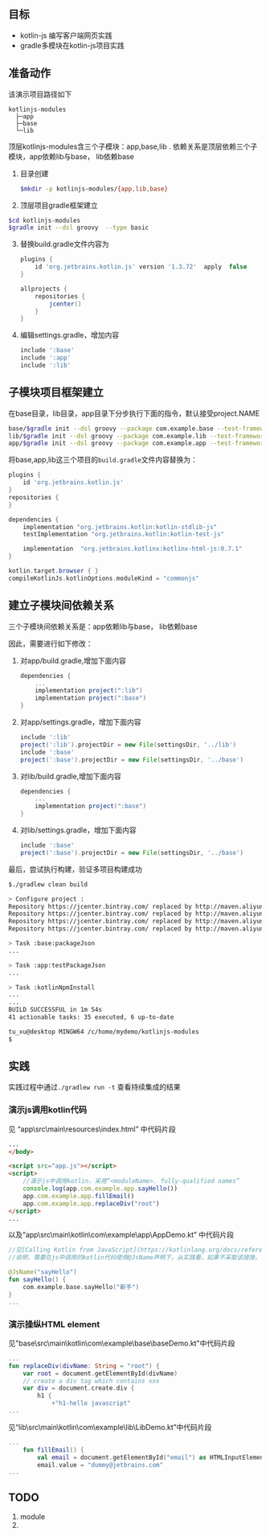 ## 目标

- kotlin-js 编写客户端网页实践
- gradle多模块在kotlin-js项目实践


## 准备动作

该演示项目路径如下

```text
kotlinjs-modules
  ├─app
  ├─base
  └─lib
```

顶层kotlinjs-modules含三个子模块：app,base,lib . 依赖关系是顶层依赖三个子模块，app依赖lib与base， lib依赖base

1. 目录创建

    ```sh
    $mkdir -p kotlinjs-modules/{app,lib,base}
    ```

2. 顶层项目gradle框架建立

```sh
$cd kotlinjs-modules
$gradle init --dsl groovy  --type basic
```

3. 替换build.gradle文件内容为

    ```groovy
    plugins {
        id 'org.jetbrains.kotlin.js' version '1.3.72'  apply  false
    }

    allprojects {
        repositories {
            jcenter()
        }
    }
    ```

4. 编辑settings.gradle，增加内容

    ```groovy
    include ':base'
    include ':app'
    include ':lib'
    ```

## 子模块项目框架建立

在base目录，lib目录，app目录下分步执行下面的指令，默认接受project.NAME

```sh
base/$gradle init --dsl groovy --package com.example.base --test-framework kotlintest  --type kotlin-library
lib/$gradle init --dsl groovy --package com.example.lib --test-framework kotlintest  --type kotlin-library
app/$gradle init --dsl groovy --package com.example.app --test-framework kotlintest  --type kotlin-library
```

将base,app,lib这三个项目的`build.gradle`文件内容替换为：

```groovy
plugins {
    id 'org.jetbrains.kotlin.js' 
}
repositories {
}

dependencies {
    implementation "org.jetbrains.kotlin:kotlin-stdlib-js"
    testImplementation "org.jetbrains.kotlin:kotlin-test-js"

    implementation  "org.jetbrains.kotlinx:kotlinx-html-js:0.7.1"
}

kotlin.target.browser { }
compileKotlinJs.kotlinOptions.moduleKind = "commonjs"
```

## 建立子模块间依赖关系

三个子模块间依赖关系是：app依赖lib与base， lib依赖base

因此，需要进行如下修改：

1. 对app/build.gradle,增加下面内容

    ```groovy
    dependencies {
        ...
        implementation project(":lib")
        implementation project(":base")
    }
    ```

2. 对app/settings.gradle，增加下面内容

    ```groovy
    include ':lib'
    project(':lib').projectDir = new File(settingsDir, '../lib')
    include ':base'
    project(':base').projectDir = new File(settingsDir, '../base')
    ```

3. 对lib/build.gradle,增加下面内容

    ```groovy
    dependencies {
        ...
        implementation project(":base")
    }
    ```

4. 对lib/settings.gradle，增加下面内容

    ```groovy
    include ':base'
    project(':base').projectDir = new File(settingsDir, '../base')
    ```

最后，尝试执行构建，验证多项目构建成功

```sh
$./gradlew clean build

> Configure project :
Repository https://jcenter.bintray.com/ replaced by http://maven.aliyun.com/nexus/content/groups/public/.
Repository https://jcenter.bintray.com/ replaced by http://maven.aliyun.com/nexus/content/groups/public/.
Repository https://jcenter.bintray.com/ replaced by http://maven.aliyun.com/nexus/content/groups/public/.
Repository https://jcenter.bintray.com/ replaced by http://maven.aliyun.com/nexus/content/groups/public/.

> Task :base:packageJson
...

> Task :app:testPackageJson
...

> Task :kotlinNpmInstall
...
...
BUILD SUCCESSFUL in 1m 54s
41 actionable tasks: 35 executed, 6 up-to-date

tu_xu@desktop MINGW64 /c/home/mydemo/kotlinjs-modules
$
```

## 实践

实践过程中通过`./gradlew run -t` 查看持续集成的结果

### 演示js调用kotlin代码

见 “app\src\main\resources\index.html” 中代码片段

```html
...
</body>

<script src="app.js"></script>
<script>
    //演示js中调用kotlin，采用“<moduleName>. fully-qualified names”
    console.log(app.com.example.app.sayHello())
    app.com.example.app.fillEmail()
    app.com.example.app.replaceDiv("root")  
</script>
...
```

以及“app\src\main\kotlin\com\example\app\AppDemo.kt” 中代码片段

```kotlin
//见[Calling Kotlin from JavaScript](https://kotlinlang.org/docs/reference/js-to-kotlin-interop.html)
//说明，需要在js中调用的kotlin代码使用@JsName声明下，从实践看，如果不采取该措施，有时候会有问题，即名称不一定

@JsName("sayHello")
fun sayHello() {
    com.example.base.sayHello("新手")
}
...
```

### 演示操纵HTML element

见"base\src\main\kotlin\com\example\base\baseDemo.kt"中代码片段

```kotlin
...
fun replaceDiv(divName: String = "root") {
    var root = document.getElementById(divName)
    // create a div tag which contains xxx
    var div = document.create.div {
        h1 {
            +"h1-hello javascript"
...
```

见“lib\src\main\kotlin\com\example\lib\LibDemo.kt”中代码片段

```kotlin
...
    fun fillEmail() {
        val email = document.getElementById("email") as HTMLInputElement;
        email.value = "dummy@jetbrains.com"
...
```

## TODO

1. module
2. 